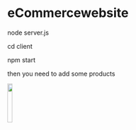 # eCommercewebsite
 
 node server.js
 
 cd client
 
 npm start
 
 then you need to add some products
 
<img src="https://cloud.githubusercontent.com/assets/4307137/10105283/251b6868-63ae-11e5-9918-b789d9d682ec.png" width="15%"></img> 
 
